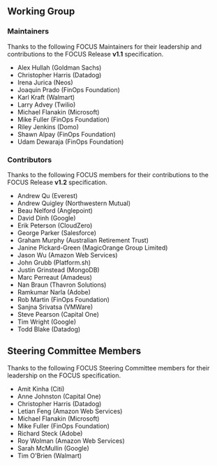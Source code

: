 ## Working Group

### Maintainers

Thanks to the following FOCUS Maintainers for their leadership and contributions to the FOCUS Release **v1.1** specification.

* Alex Hullah (Goldman Sachs)
* Christopher Harris (Datadog)
* Irena Jurica (Neos)
* Joaquin Prado (FinOps Foundation)
* Karl Kraft (Walmart)
* Larry Advey (Twilio)
* Michael Flanakin (Microsoft)
* Mike Fuller (FinOps Foundation)
* Riley Jenkins (Domo)
* Shawn Alpay (FinOps Foundation)
* Udam Dewaraja (FinOps Foundation)

### Contributors

Thanks to the following FOCUS members for their contributions to the FOCUS Release **v1.2** specification.

* Andrew Qu (Everest)
* Andrew Quigley (Northwestern Mutual)
* Beau Nelford (Anglepoint)
* David Dinh (Google)
* Erik Peterson (CloudZero)
* George Parker (Salesforce)
* Graham Murphy (Australian Retirement Trust)
* Janine Pickard-Green (MagicOrange Group Limited)
* Jason Wu (Amazon Web Services)
* John Grubb (Platform.sh)
* Justin Grinstead (MongoDB)
* Marc Perreaut (Amadeus)
* Nan Braun (Thavron Solutions)
* Ramkumar Narla (Adobe)
* Rob Martin (FinOps Foundation)
* Sanjna Srivatsa (VMWare)
* Steve Pearson (Capital One)
* Tim Wright (Google)
* Todd Blake (Datadog)

## Steering Committee Members

Thanks to the following FOCUS Steering Committee members for their leadership on the FOCUS specification.

* Amit Kinha (Citi)
* Anne Johnston (Capital One)
* Christopher Harris (Datadog)
* Letian Feng (Amazon Web Services)
* Michael Flanakin (Microsoft)
* Mike Fuller (FinOps Foundation)
* Richard Steck (Adobe)
* Roy Wolman (Amazon Web Services)
* Sarah McMullin (Google)
* Tim O'Brien (Walmart)
